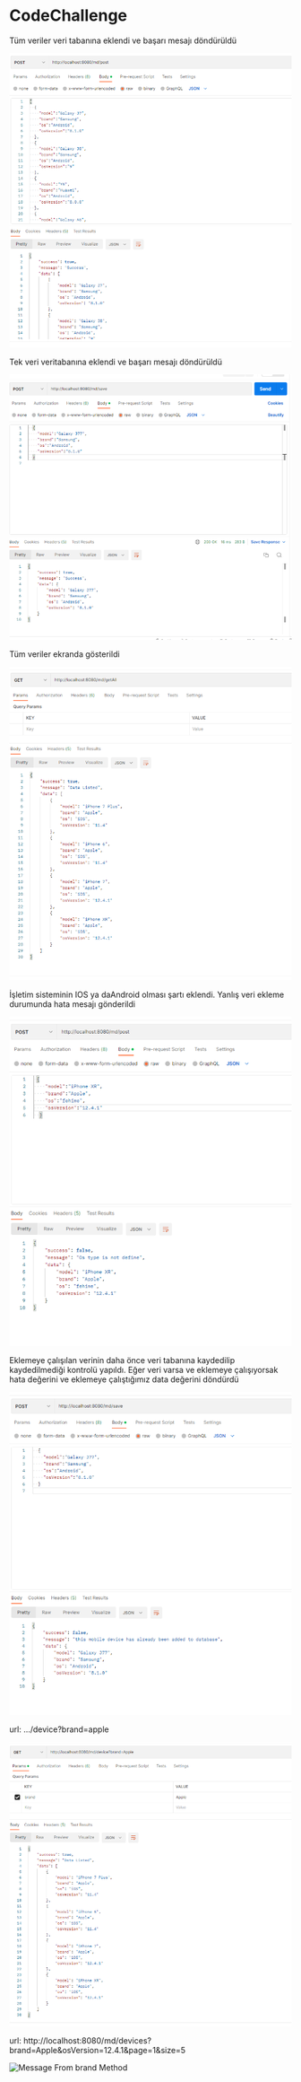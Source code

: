 # CodeChallenge
Tüm veriler veri tabanına eklendi ve başarı mesajı döndürüldü

![Success Message From Post Method](https://github.com/fehimecapar/CodeChallenge/blob/development/Images/saveAll_post.png)

Tek veri veritabanına eklendi ve başarı mesajı döndürüldü 

![error Message From Post Method](https://github.com/fehimecapar/CodeChallenge/blob/development/Images/save_post.png)

Tüm veriler ekranda gösterildi

![Message From get Method](https://github.com/fehimecapar/CodeChallenge/blob/development/Images/getAll.png)

İşletim sisteminin IOS ya daAndroid olması şartı eklendi. Yanlış veri ekleme durumunda hata mesajı gönderildi

![Message From get Method](https://github.com/fehimecapar/CodeChallenge/blob/development/Images/post_error.png)

Eklemeye çalışılan verinin daha önce veri tabanına kaydedilip kaydedilmediği kontrolü yapıldı. Eğer veri varsa ve eklemeye çalışıyorsak hata değerini ve eklemeye çalıştığımız data değerini döndürdü

![Message From brand Method](https://github.com/fehimecapar/CodeChallenge/blob/development/Images/already_has_been_added.png)

url: .../device?brand=apple

![Message From brand Method](https://github.com/fehimecapar/CodeChallenge/blob/development/Images/device_brand.png)


url: http://localhost:8080/md/devices?brand=Apple&osVersion=12.4.1&page=1&size=5

![Message From brand Method]()


